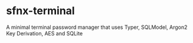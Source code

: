 # sfnx-terminal
A minimal terminal password manager that uses Typer, SQLModel, Argon2 Key Derivation, AES and SQLite
